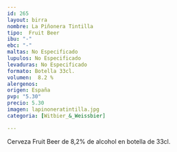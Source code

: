 ```yaml
---
id: 265
layout: birra
nombre: La Piñonera Tintilla
tipo:  Fruit Beer
ibu: "-"
ebc: "-"
maltas: No Especificado
lupulos: No Especificado
levaduras: No Especificado
formato: Botella 33cl.
volumen:  8.2 %
alergenos: 
origen: España
pvp: "5.30"
precio: 5.30
imagen: lapinoneratintilla.jpg
categoria: [Witbier_&_Weissbier]

---
```

Cerveza Fruit Beer de 8,2% de alcohol en botella de 33cl.